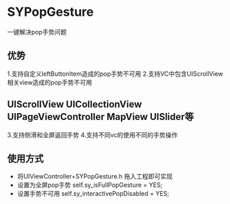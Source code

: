 # SYPopGesture
一键解决pop手势问题

## 优势
1.支持自定义leftButtonItem造成的pop手势不可用
2.支持VC中包含UIScrollView相关view造成的pop手势不可用
## UIScrollView UICollectionView UIPageViewController MapView UISlider等
3.支持侧滑和全屏返回手势
4.支持不同vc的使用不同的手势操作

## 使用方式
* 将UIViewController+SYPopGesture.h 拖入工程即可实现
* 设置为全屏pop手势
 self.sy_isFullPopGesture = YES;
* 设置手势不可用
  self.sy_interactivePopDisabled = YES;
  


